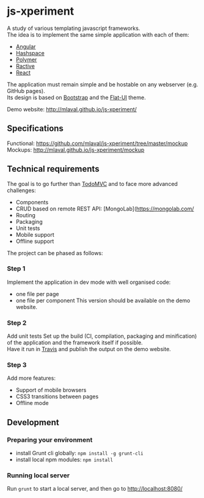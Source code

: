 js-xperiment
============
A study of various templating javascript frameworks.  
The idea is to implement the same simple application with each of them:
- [Angular](http://angularjs.org/)
- [Hashspace](https://github.com/ariatemplates/hashspace)
- [Polymer](http://www.polymer-project.org/)
- [Ractive](http://www.ractivejs.org/)
- [React](http://facebook.github.io/react/index.html)
  
The application must remain simple and be hostable on any webserver (e.g. GitHub pages).  
Its design is based on [Bootstrap](http://getbootstrap.com/) and the [Flat-UI](http://designmodo.github.io/Flat-UI/) theme.  
  
Demo website: http://mlaval.github.io/js-xperiment/  

## Specifications ##
Functional: https://github.com/mlaval/js-xperiment/tree/master/mockup  
Mockups: http://mlaval.github.io/js-xperiment/mockup  

## Technical requirements ##
The goal is to go further than [TodoMVC](http://todomvc.com/) and to face more advanced challenges:
- Components
- CRUD based on remote REST API: [MongoLab](https://mongolab.com/
- Routing
- Packaging
- Unit tests
- Mobile support
- Offline support

The project can be phased as follows:

### Step 1 ###
Implement the application in dev mode with well organised code:
- one file per page
- one file per component
This version should be available on the demo website.

### Step 2 ###
Add unit tests
Set up the build (CI, compilation, packaging and minification) of the application and the framework itself if possible.  
Have it run in [Travis](https://travis-ci.org/) and publish the output on the demo website.

### Step 3 ###
Add more features:
- Support of mobile browsers
- CSS3 transitions between pages
- Offline mode

## Development

### Preparing your environment

- install Grunt cli globally: `npm install -g grunt-cli`
- install local npm modules: `npm install`

### Running local server
Run `grunt` to start a local server, and then go to [http://localhost:8080/](http://localhost:8080/)
